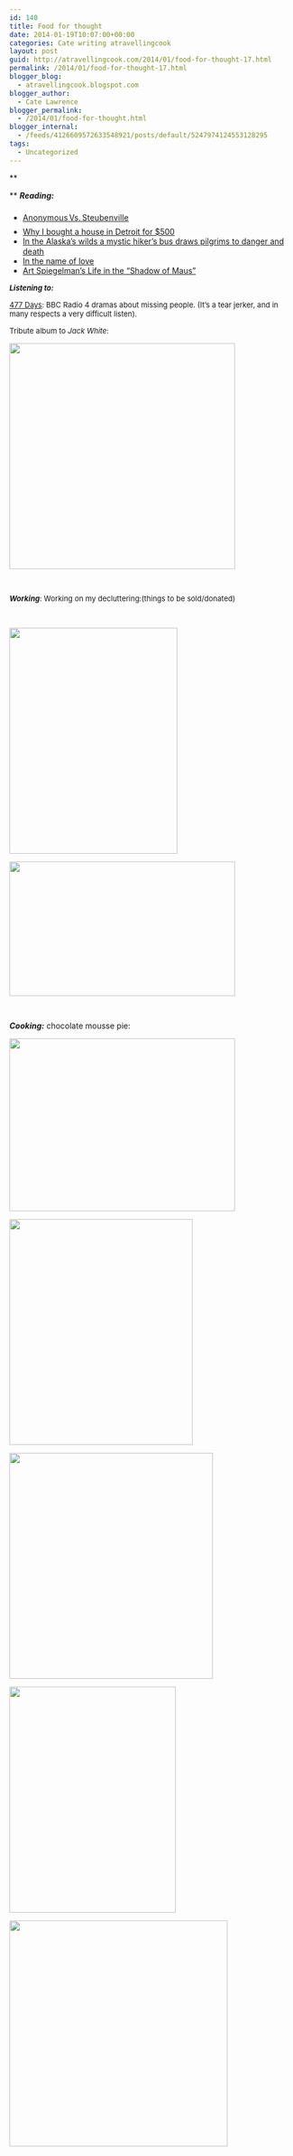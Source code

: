 ```yaml
---
id: 140
title: Food for thought
date: 2014-01-19T10:07:00+00:00
categories: Cate writing atravellingcook
layout: post
guid: http://atravellingcook.com/2014/01/food-for-thought-17.html
permalink: /2014/01/food-for-thought-17.html
blogger_blog:
  - atravellingcook.blogspot.com
blogger_author:
  - Cate Lawrence
blogger_permalink:
  - /2014/01/food-for-thought.html
blogger_internal:
  - /feeds/4126609572633548921/posts/default/5247974124553128295
tags:
  - Uncategorized
---
```

**
  
** _**Reading:**_

  * <a style="background-color: white; letter-spacing: 0.15600000321865082px; line-height: 33px; word-spacing: -2px;" href="http://www.rollingstone.com/culture/news/anonymous-vs-steubenville-20131127?page=5">Anonymous Vs. Steubenville</a>
  * [Why I bought a house in Detroit for $500](http://www.buzzfeed.com/drewphilp/why-i-bought-a-house-in-detroit-for-500)
  * <a style="background-color: white; line-height: 18.464000701904297px;" href="http://in%20alaska%27s%20wilds%2C%20the%20mystic%20hiker%27s%20bus%20draws%20pilgrims%20to%20danger%20and%20death/">In the Alaska&#8217;s wilds a mystic hiker&#8217;s bus draws pilgrims to danger and death</a>
  * [In the name of love](http://www.slate.com/articles/technology/technology/2014/01/do_what_you_love_love_what_you_do_an_omnipresent_mantra_that_s_bad_for_work.html)
  * <a style="background-color: white; line-height: 1em;" href="http://art%20spiegelman%27s%20life%20in%20the%20%22shadow%20of%20maus%22/">Art Spiegelman&#8217;s Life in the &#8220;Shadow of Maus&#8221;</a>


  <span style="font-size: small;"><i><b>Listening to:</b></i>





  <span style="font-size: small;"><a href="http://www.bbc.co.uk/programmes/b03phpg2">477 Days</a>: BBC Radio 4 dramas about missing people. (It&#8217;s a tear jerker, and in many respects a very difficult listen).






  <span style="font-size: small;">Tribute album to <i>Jack White</i>:






  <a  href="http://4.bp.blogspot.com/-JZwCxT_RHJQ/Utt6Ppyh3LI/AAAAAAAAH8o/KkW1odM8Iw0/s1600/Jack-White-tribute-1024x1024.jpg"><img src="http://4.bp.blogspot.com/-JZwCxT_RHJQ/Utt6Ppyh3LI/AAAAAAAAH8o/KkW1odM8Iw0/s1600/Jack-White-tribute-1024x1024.jpg" alt="" width="400" height="400" border="0" /></a>






  <span style="font-size: small;"> 



  <span style="font-size: small;"><i><b>Working</b></i>: Working on my decluttering:(things to be sold/donated)



  <span style="font-size: small;"> 



  <a  href="http://2.bp.blogspot.com/-fLwT92CsFO4/Utt7GUhjNNI/AAAAAAAAH8w/zte8TxXJy3A/s1600/12005292596_f5164d421b_c.jpg"><img src="http://2.bp.blogspot.com/-fLwT92CsFO4/Utt7GUhjNNI/AAAAAAAAH8w/zte8TxXJy3A/s1600/12005292596_f5164d421b_c.jpg" alt="" width="298" height="400" border="0" /></a>



  <a  href="http://1.bp.blogspot.com/-IrP2eTFEdqA/Utt7JVPNLNI/AAAAAAAAH84/LeDLFyPITjY/s1600/12004850384_b797d4bb26_c.jpg"><img src="http://1.bp.blogspot.com/-IrP2eTFEdqA/Utt7JVPNLNI/AAAAAAAAH84/LeDLFyPITjY/s1600/12004850384_b797d4bb26_c.jpg" alt="" width="400" height="238" border="0" /></a>



  <span style="font-size: small;"> 



  <b><i>Cooking:</i></b> chocolate mousse pie:






  <a  href="http://1.bp.blogspot.com/-p_JdjV-jcOY/Utt-1qmY-AI/AAAAAAAAH9w/gOBtw8Gq72A/s1600/12025226275_01eb42c016_c+%25281%2529.jpg"><img src="http://1.bp.blogspot.com/-p_JdjV-jcOY/Utt-1qmY-AI/AAAAAAAAH9w/gOBtw8Gq72A/s1600/12025226275_01eb42c016_c+%25281%2529.jpg" alt="" width="400" height="306" border="0" /></a>



  <a  href="http://2.bp.blogspot.com/-kQgXUDdqBdg/Utt-RiOdO6I/AAAAAAAAH9M/oSAue3gCUUo/s1600/12025222445_fe74ff481c_c.jpg"><img src="http://2.bp.blogspot.com/-kQgXUDdqBdg/Utt-RiOdO6I/AAAAAAAAH9M/oSAue3gCUUo/s1600/12025222445_fe74ff481c_c.jpg" alt="" width="325" height="400" border="0" /></a>



  <a  href="http://3.bp.blogspot.com/-2GBzyUeovxo/Utt-TXNlNTI/AAAAAAAAH9U/C32i1EeIvK0/s1600/12025502973_4410ac9e08_c.jpg"><img src="http://3.bp.blogspot.com/-2GBzyUeovxo/Utt-TXNlNTI/AAAAAAAAH9U/C32i1EeIvK0/s1600/12025502973_4410ac9e08_c.jpg" alt="" width="361" height="400" border="0" /></a>









  <a  href="http://2.bp.blogspot.com/-39c1M4RqCfA/Utt-XimYbwI/AAAAAAAAH9k/hXsGNpfNN0o/s1600/12026059766_752e00bd80_c.jpg"><img src="http://2.bp.blogspot.com/-39c1M4RqCfA/Utt-XimYbwI/AAAAAAAAH9k/hXsGNpfNN0o/s1600/12026059766_752e00bd80_c.jpg" alt="" width="295" height="400" border="0" /></a>






  <a  href="http://2.bp.blogspot.com/-dXAgHurYxU8/UtuVffWM5JI/AAAAAAAAH98/9J-4o4w-wx0/s1600/12026248055_d187c0f9bc_c.jpg"><img src="http://2.bp.blogspot.com/-dXAgHurYxU8/UtuVffWM5JI/AAAAAAAAH98/9J-4o4w-wx0/s1600/12026248055_d187c0f9bc_c.jpg" alt="" width="387" height="400" border="0" /></a>
